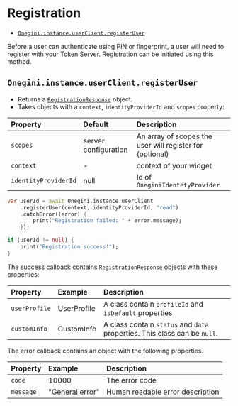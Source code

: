 # Registration

- [`Onegini.instance.userClient.registerUser`](#`)

Before a user can authenticate using PIN or fingerprint, a user will need to register with your Token Server. Registration can be initiated using this method.

## `Onegini.instance.userClient.registerUser`



- Returns a [`RegistrationResponse`](#) object.
- Takes objects with a `context`, `identityProviderId`  and `scopes`  property:

| Property             | Default              | Description                                              |
| :------------------- | :------------------- | :------------------------------------------------------- |
| `scopes`             | server configuration | An array of scopes the user will register for (optional) |
| `context`            | -                    | context of your widget                                   |
| `identityProviderId` | null                 | Id of `OneginiIdentetyProvider`                          |

```dart
var userId = await Onegini.instance.userClient
    .registerUser(context, identityProviderId, "read")
    .catchError((error) {
        print("Registration failed: " + error.message);
    });

if (userId != null) {
    print("Registration success!");
}
```

The success callback contains `RegistrationResponse` objects with these properties:

| Property      | Example     | Description                                                  |
| :------------ | :---------- | :----------------------------------------------------------- |
| `userProfile` | UserProfile | A class contain `profileId` and `isDefault` properties       |
| `customInfo`  | CustomInfo  | A class contain `status` and `data` properties. This class can be `null`. |

The error callback contains an object with the following properties.

| Property  | Example         | Description                      |
| :-------- | :-------------- | :------------------------------- |
| `code`    | 10000           | The error code                   |
| `message` | "General error" | Human readable error description |

